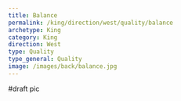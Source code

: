 ```yaml
---
title: Balance
permalink: /king/direction/west/quality/balance
archetype: King
category: King
direction: West
type: Quality
type_general: Quality
image: /images/back/balance.jpg
---
```

#draft pic
